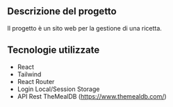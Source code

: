## Descrizione del progetto

Il progetto è un sito web per la gestione di una ricetta.

## Tecnologie utilizzate

- React
- Tailwind
- React Router
- Login Local/Session Storage
- API Rest TheMealDB (https://www.themealdb.com/)
